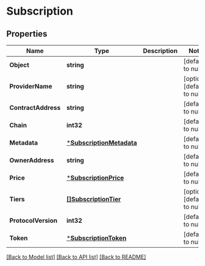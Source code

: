 # Subscription

## Properties
Name | Type | Description | Notes
------------ | ------------- | ------------- | -------------
**Object** | **string** |  | [default to null]
**ProviderName** | **string** |  | [optional] [default to null]
**ContractAddress** | **string** |  | [default to null]
**Chain** | **int32** |  | [default to null]
**Metadata** | [***SubscriptionMetadata**](Subscription_metadata.md) |  | [default to null]
**OwnerAddress** | **string** |  | [default to null]
**Price** | [***SubscriptionPrice**](Subscription_price.md) |  | [default to null]
**Tiers** | [**[]SubscriptionTier**](SubscriptionTier.md) |  | [optional] [default to null]
**ProtocolVersion** | **int32** |  | [default to null]
**Token** | [***SubscriptionToken**](Subscription_token.md) |  | [default to null]

[[Back to Model list]](../README.md#documentation-for-models) [[Back to API list]](../README.md#documentation-for-api-endpoints) [[Back to README]](../README.md)


